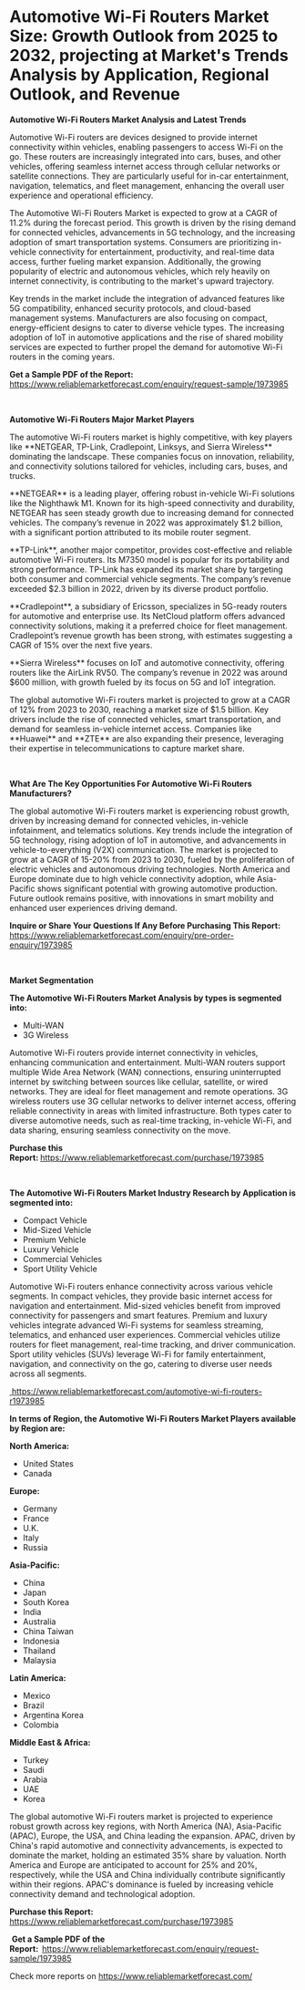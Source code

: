 <p><h1>Automotive Wi-Fi Routers Market Size: Growth Outlook from 2025 to 2032, projecting at Market's Trends Analysis by Application, Regional Outlook, and Revenue</h1></p><p><strong>Automotive Wi-Fi Routers Market Analysis and Latest Trends</strong></p>
<p><p>Automotive Wi-Fi routers are devices designed to provide internet connectivity within vehicles, enabling passengers to access Wi-Fi on the go. These routers are increasingly integrated into cars, buses, and other vehicles, offering seamless internet access through cellular networks or satellite connections. They are particularly useful for in-car entertainment, navigation, telematics, and fleet management, enhancing the overall user experience and operational efficiency.</p><p>The Automotive Wi-Fi Routers Market is expected to grow at a CAGR of 11.2% during the forecast period. This growth is driven by the rising demand for connected vehicles, advancements in 5G technology, and the increasing adoption of smart transportation systems. Consumers are prioritizing in-vehicle connectivity for entertainment, productivity, and real-time data access, further fueling market expansion. Additionally, the growing popularity of electric and autonomous vehicles, which rely heavily on internet connectivity, is contributing to the market's upward trajectory.</p><p>Key trends in the market include the integration of advanced features like 5G compatibility, enhanced security protocols, and cloud-based management systems. Manufacturers are also focusing on compact, energy-efficient designs to cater to diverse vehicle types. The increasing adoption of IoT in automotive applications and the rise of shared mobility services are expected to further propel the demand for automotive Wi-Fi routers in the coming years.</p></p>
<p><strong>Get a Sample PDF of the Report:&nbsp;</strong> <a href="https://www.reliablemarketforecast.com/enquiry/request-sample/1973985?utm_campaign=1134&utm_medium=2&utm_source=Github&utm_content=ia&utm_term=24012025&utm_id=automotive-wi-fi-routers">https://www.reliablemarketforecast.com/enquiry/request-sample/1973985</a></p>
<p>&nbsp;</p>
<p><strong>Automotive Wi-Fi Routers Major Market Players</strong></p>
<p><p>The automotive Wi-Fi routers market is highly competitive, with key players like **NETGEAR, TP-Link, Cradlepoint, Linksys, and Sierra Wireless** dominating the landscape. These companies focus on innovation, reliability, and connectivity solutions tailored for vehicles, including cars, buses, and trucks.</p><p>**NETGEAR** is a leading player, offering robust in-vehicle Wi-Fi solutions like the Nighthawk M1. Known for its high-speed connectivity and durability, NETGEAR has seen steady growth due to increasing demand for connected vehicles. The company’s revenue in 2022 was approximately $1.2 billion, with a significant portion attributed to its mobile router segment.</p><p>**TP-Link**, another major competitor, provides cost-effective and reliable automotive Wi-Fi routers. Its M7350 model is popular for its portability and strong performance. TP-Link has expanded its market share by targeting both consumer and commercial vehicle segments. The company’s revenue exceeded $2.3 billion in 2022, driven by its diverse product portfolio.</p><p>**Cradlepoint**, a subsidiary of Ericsson, specializes in 5G-ready routers for automotive and enterprise use. Its NetCloud platform offers advanced connectivity solutions, making it a preferred choice for fleet management. Cradlepoint’s revenue growth has been strong, with estimates suggesting a CAGR of 15% over the next five years.</p><p>**Sierra Wireless** focuses on IoT and automotive connectivity, offering routers like the AirLink RV50. The company’s revenue in 2022 was around $600 million, with growth fueled by its focus on 5G and IoT integration.</p><p>The global automotive Wi-Fi routers market is projected to grow at a CAGR of 12% from 2023 to 2030, reaching a market size of $1.5 billion. Key drivers include the rise of connected vehicles, smart transportation, and demand for seamless in-vehicle internet access. Companies like **Huawei** and **ZTE** are also expanding their presence, leveraging their expertise in telecommunications to capture market share.</p></p>
<p>&nbsp;</p>
<p><strong>What Are The Key Opportunities For Automotive Wi-Fi Routers Manufacturers?</strong></p>
<p><p>The global automotive Wi-Fi routers market is experiencing robust growth, driven by increasing demand for connected vehicles, in-vehicle infotainment, and telematics solutions. Key trends include the integration of 5G technology, rising adoption of IoT in automotive, and advancements in vehicle-to-everything (V2X) communication. The market is projected to grow at a CAGR of 15-20% from 2023 to 2030, fueled by the proliferation of electric vehicles and autonomous driving technologies. North America and Europe dominate due to high vehicle connectivity adoption, while Asia-Pacific shows significant potential with growing automotive production. Future outlook remains positive, with innovations in smart mobility and enhanced user experiences driving demand.</p></p>
<p><strong>Inquire or Share Your Questions If Any Before Purchasing This Report:</strong> <a href="https://www.reliablemarketforecast.com/enquiry/pre-order-enquiry/1973985?utm_campaign=1134&utm_medium=2&utm_source=Github&utm_content=ia&utm_term=24012025&utm_id=automotive-wi-fi-routers">https://www.reliablemarketforecast.com/enquiry/pre-order-enquiry/1973985</a></p>
<p>&nbsp;</p>
<p><strong>Market Segmentation</strong></p>
<p><strong>The Automotive Wi-Fi Routers Market Analysis by types is segmented into:</strong></p>
<p><ul><li>Multi-WAN</li><li>3G Wireless</li></ul></p>
<p><p>Automotive Wi-Fi routers provide internet connectivity in vehicles, enhancing communication and entertainment. Multi-WAN routers support multiple Wide Area Network (WAN) connections, ensuring uninterrupted internet by switching between sources like cellular, satellite, or wired networks. They are ideal for fleet management and remote operations. 3G wireless routers use 3G cellular networks to deliver internet access, offering reliable connectivity in areas with limited infrastructure. Both types cater to diverse automotive needs, such as real-time tracking, in-vehicle Wi-Fi, and data sharing, ensuring seamless connectivity on the move.</p></p>
<p><strong>Purchase this Report:&nbsp;</strong><a href="https://www.reliablemarketforecast.com/purchase/1973985?utm_campaign=1134&utm_medium=2&utm_source=Github&utm_content=ia&utm_term=24012025&utm_id=automotive-wi-fi-routers">https://www.reliablemarketforecast.com/purchase/1973985</a></p>
<p>&nbsp;</p>
<p><strong>The Automotive Wi-Fi Routers Market Industry Research by Application is segmented into:</strong></p>
<p><ul><li>Compact Vehicle</li><li>Mid-Sized Vehicle</li><li>Premium Vehicle</li><li>Luxury Vehicle</li><li>Commercial Vehicles</li><li>Sport Utility Vehicle</li></ul></p>
<p><p>Automotive Wi-Fi routers enhance connectivity across various vehicle segments. In compact vehicles, they provide basic internet access for navigation and entertainment. Mid-sized vehicles benefit from improved connectivity for passengers and smart features. Premium and luxury vehicles integrate advanced Wi-Fi systems for seamless streaming, telematics, and enhanced user experiences. Commercial vehicles utilize routers for fleet management, real-time tracking, and driver communication. Sport utility vehicles (SUVs) leverage Wi-Fi for family entertainment, navigation, and connectivity on the go, catering to diverse user needs across all segments.</p></p>
<p><a href="https://www.reliablemarketforecast.com/automotive-wi-fi-routers-r1973985?utm_campaign=1134&utm_medium=2&utm_source=Github&utm_content=ia&utm_term=24012025&utm_id=automotive-wi-fi-routers">&nbsp;https://www.reliablemarketforecast.com/automotive-wi-fi-routers-r1973985</a></p>
<p><strong>In terms of Region, the Automotive Wi-Fi Routers Market Players available by Region are:</strong></p>
<p>
    <p> <strong> North America: </strong>
        <ul>
            <li>United States</li>
            <li>Canada</li>
        </ul>
        </p> 
    <p> <strong> Europe: </strong>
        <ul>
            <li>Germany</li>
            <li>France</li>
            <li>U.K.</li>
            <li>Italy</li>
            <li>Russia</li>
        </ul>
        </p> 
    <p> <strong> Asia-Pacific: </strong>
        <ul>
            <li>China</li>
            <li>Japan</li>
            <li>South Korea</li>
            <li>India</li>
            <li>Australia</li>
            <li>China Taiwan</li>
            <li>Indonesia</li>
            <li>Thailand</li>
            <li>Malaysia</li>
        </ul>
        </p> 
    <p> <strong> Latin America: </strong>
        <ul>
            <li>Mexico</li>
            <li>Brazil</li>
            <li>Argentina Korea</li>
            <li>Colombia</li>
        </ul>
        </p> 
    <p> <strong> Middle East & Africa: </strong>
        <ul>
            <li>Turkey</li>
            <li>Saudi</li>
            <li>Arabia</li>
            <li>UAE</li>
            <li>Korea</li>
        </ul>
    </p>
    </p>
<p><p>The global automotive Wi-Fi routers market is projected to experience robust growth across key regions, with North America (NA), Asia-Pacific (APAC), Europe, the USA, and China leading the expansion. APAC, driven by China's rapid automotive and connectivity advancements, is expected to dominate the market, holding an estimated 35% share by valuation. North America and Europe are anticipated to account for 25% and 20%, respectively, while the USA and China individually contribute significantly within their regions. APAC's dominance is fueled by increasing vehicle connectivity demand and technological adoption.</p></p>
<p><strong>Purchase this Report: </strong><a href="https://www.reliablemarketforecast.com/purchase/1973985?utm_campaign=1134&utm_medium=2&utm_source=Github&utm_content=ia&utm_term=24012025&utm_id=automotive-wi-fi-routers">https://www.reliablemarketforecast.com/purchase/1973985</a></p>
<p>&nbsp;<strong>Get a Sample PDF of the Report:&nbsp;&nbsp;</strong><a href="https://www.reliablemarketforecast.com/enquiry/request-sample/1973985?utm_campaign=1134&utm_medium=2&utm_source=Github&utm_content=ia&utm_term=24012025&utm_id=automotive-wi-fi-routers">https://www.reliablemarketforecast.com/enquiry/request-sample/1973985</a></p>
<p><strong></strong></p>
<p>Check more reports on <a href="https://www.reliablemarketforecast.com/?utm_campaign=1134&utm_medium=2&utm_source=Github&utm_content=ia&utm_term=24012025&utm_id=automotive-wi-fi-routers">https://www.reliablemarketforecast.com/</a></p>
